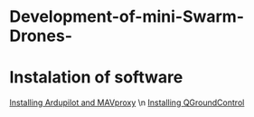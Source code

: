 # Development-of-mini-Swarm-Drones-
# Instalation of software

[Installing Ardupilot and MAVproxy](https://github.com/abrar-shariff/Development-of-mini-Swarm-Drones-/blob/main/docs/Installing_Ardupilot_20_04.md) \n
[Installing QGroundControl](https://github.com/abrar-shariff/Development-of-mini-Swarm-Drones-/blob/main/docs/installing_qgc.md)

